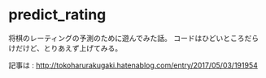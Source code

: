 # predict_rating

将棋のレーティングの予測のために遊んでみた話。
コードはひどいところだらけだけど、とりあえず上げてみる。

記事は : http://tokoharurakugaki.hatenablog.com/entry/2017/05/03/191954
